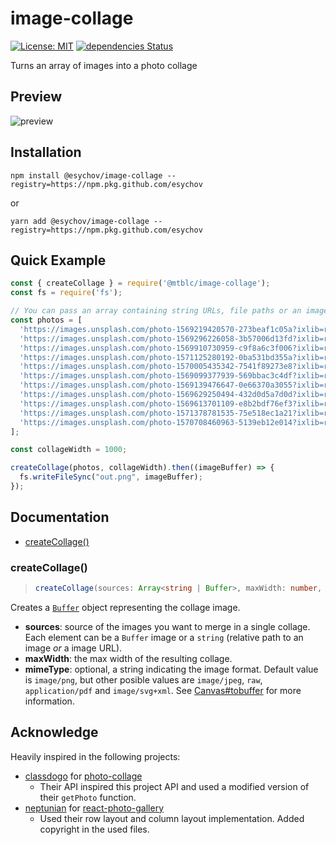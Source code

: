 # image-collage

[![License: MIT](https://img.shields.io/badge/License-MIT-blue.svg)](https://opensource.org/licenses/MIT)
[![dependencies Status](https://david-dm.org/mtblc/image-collage/status.svg)](https://david-dm.org/mtblc/image-collage)

Turns an array of images into a photo collage

## Preview

![preview](https://user-images.githubusercontent.com/1679496/67254073-6b39f700-f451-11e9-9aec-13bb7211ec66.png)

## Installation

    npm install @esychov/image-collage --registry=https://npm.pkg.github.com/esychov

or

    yarn add @esychov/image-collage --registry=https://npm.pkg.github.com/esychov

## Quick Example

```javascript
const { createCollage } = require('@mtblc/image-collage');
const fs = require('fs');

// You can pass an array containing string URLs, file paths or an image Buffer
const photos = [
  'https://images.unsplash.com/photo-1569219420570-273beaf1c05a?ixlib=rb-1.2.1&q=80&fm=jpg&crop=entropy&cs=tinysrgb&w=1080&fit=max',
  'https://images.unsplash.com/photo-1569296226058-3b57006d13fd?ixlib=rb-1.2.1&q=80&fm=jpg&crop=entropy&cs=tinysrgb&w=1080&fit=max',
  'https://images.unsplash.com/photo-1569910730959-c9f8a6c3f006?ixlib=rb-1.2.1&q=80&fm=jpg&crop=entropy&cs=tinysrgb&w=1080&fit=max',
  'https://images.unsplash.com/photo-1571125280192-0ba531bd355a?ixlib=rb-1.2.1&q=80&fm=jpg&crop=entropy&cs=tinysrgb&w=1080&fit=max',
  'https://images.unsplash.com/photo-1570005435342-7541f89273e8?ixlib=rb-1.2.1&q=80&fm=jpg&crop=entropy&cs=tinysrgb&w=1080&fit=max',
  'https://images.unsplash.com/photo-1569099377939-569bbac3c4df?ixlib=rb-1.2.1&q=80&fm=jpg&crop=entropy&cs=tinysrgb&w=1080&fit=max',
  'https://images.unsplash.com/photo-1569139476647-0e66370a3055?ixlib=rb-1.2.1&q=80&fm=jpg&crop=entropy&cs=tinysrgb&w=1080&fit=max',
  'https://images.unsplash.com/photo-1569629250494-432d0d5a7d0d?ixlib=rb-1.2.1&q=80&fm=jpg&crop=entropy&cs=tinysrgb&w=1080&fit=max',
  'https://images.unsplash.com/photo-1569613701109-e8b2bdf76ef3?ixlib=rb-1.2.1&q=80&fm=jpg&crop=entropy&cs=tinysrgb&w=1080&fit=max',
  'https://images.unsplash.com/photo-1571378781535-75e518ec1a21?ixlib=rb-1.2.1&q=80&fm=jpg&crop=entropy&cs=tinysrgb&w=1080&fit=max',
  'https://images.unsplash.com/photo-1570708460963-5139eb12e014?ixlib=rb-1.2.1&q=80&fm=jpg&crop=entropy&cs=tinysrgb&w=1080&fit=max',
];

const collageWidth = 1000;

createCollage(photos, collageWidth).then((imageBuffer) => {
  fs.writeFileSync("out.png", imageBuffer);
});
```

## Documentation

* [createCollage()](#createcollage)

### createCollage()

> ```ts
> createCollage(sources: Array<string | Buffer>, maxWidth: number, mimeType?: string) => Buffer
> ```

Creates a [`Buffer`](https://nodejs.org/api/buffer.html) object representing the collage image.

- **sources**: source of the images you want to merge in a single collage. Each element can be a `Buffer` image or a `string` (relative path to an image _or_ a image URL).
- **maxWidth**: the max width of the resulting collage.
- **mimeType**: optional, a string indicating the image format. Default value is `image/png`, but other posible values are `image/jpeg`, `raw`, `application/pdf` and `image/svg+xml`. See [Canvas#tobuffer](https://github.com/Automattic/node-canvas/blob/master/Readme.md#canvastobuffer) for more information.

## Acknowledge

Heavily inspired in the following projects:

- [classdogo](https://github.com/classdojo) for [photo-collage](https://github.com/classdojo/photo-collage)
    - Their API inspired this project API and used a modified version of their `getPhoto` function.
- [neptunian](https://github.com/neptunian) for [react-photo-gallery](https://github.com/neptunian/react-photo-gallery)
    - Used their row layout and column layout implementation. Added copyright in the used files.
